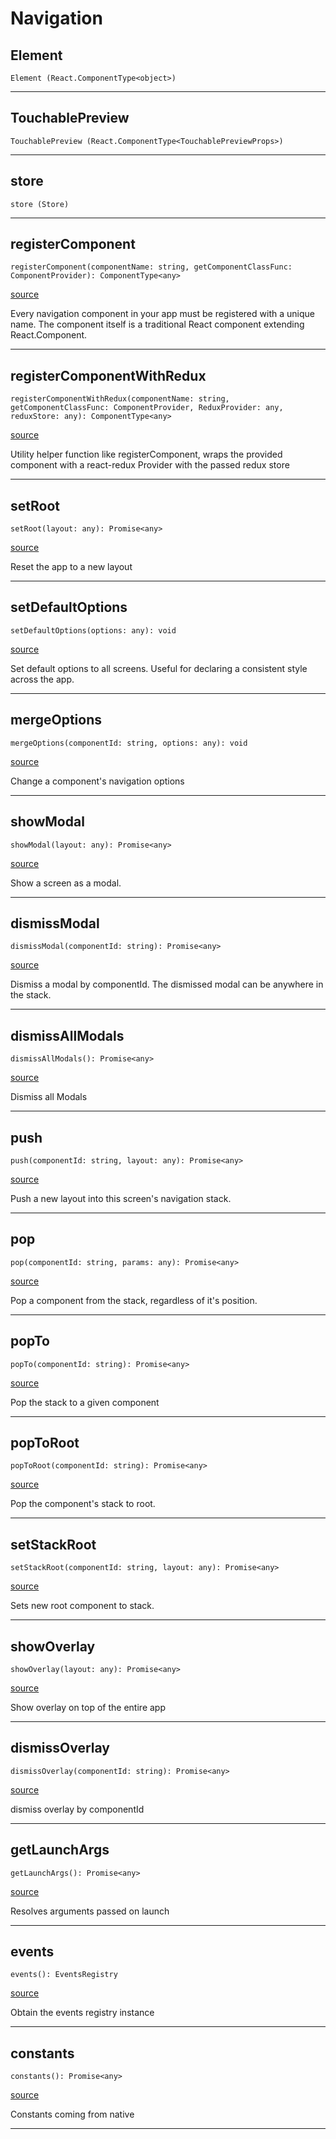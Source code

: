 # Navigation

## Element

`Element (React.ComponentType<object>)`

---
## TouchablePreview

`TouchablePreview (React.ComponentType<TouchablePreviewProps>)`

---
## store

`store (Store)`

---

## registerComponent

`registerComponent(componentName: string, getComponentClassFunc: ComponentProvider): ComponentType<any>`

[source](https://github.com/wix/react-native-navigation/blob/v2/lib/src/Navigation.ts#L55)

Every navigation component in your app must be registered with a unique name.
The component itself is a traditional React component extending React.Component.

---

## registerComponentWithRedux

`registerComponentWithRedux(componentName: string, getComponentClassFunc: ComponentProvider, ReduxProvider: any, reduxStore: any): ComponentType<any>`

[source](https://github.com/wix/react-native-navigation/blob/v2/lib/src/Navigation.ts#L63)

Utility helper function like registerComponent,
wraps the provided component with a react-redux Provider with the passed redux store

---

## setRoot

`setRoot(layout: any): Promise<any>`

[source](https://github.com/wix/react-native-navigation/blob/v2/lib/src/Navigation.ts#L70)

Reset the app to a new layout

---

## setDefaultOptions

`setDefaultOptions(options: any): void`

[source](https://github.com/wix/react-native-navigation/blob/v2/lib/src/Navigation.ts#L77)

Set default options to all screens. Useful for declaring a consistent style across the app.

---

## mergeOptions

`mergeOptions(componentId: string, options: any): void`

[source](https://github.com/wix/react-native-navigation/blob/v2/lib/src/Navigation.ts#L84)

Change a component's navigation options

---

## showModal

`showModal(layout: any): Promise<any>`

[source](https://github.com/wix/react-native-navigation/blob/v2/lib/src/Navigation.ts#L91)

Show a screen as a modal.

---

## dismissModal

`dismissModal(componentId: string): Promise<any>`

[source](https://github.com/wix/react-native-navigation/blob/v2/lib/src/Navigation.ts#L98)

Dismiss a modal by componentId. The dismissed modal can be anywhere in the stack.

---

## dismissAllModals

`dismissAllModals(): Promise<any>`

[source](https://github.com/wix/react-native-navigation/blob/v2/lib/src/Navigation.ts#L105)

Dismiss all Modals

---

## push

`push(componentId: string, layout: any): Promise<any>`

[source](https://github.com/wix/react-native-navigation/blob/v2/lib/src/Navigation.ts#L112)

Push a new layout into this screen's navigation stack.

---

## pop

`pop(componentId: string, params: any): Promise<any>`

[source](https://github.com/wix/react-native-navigation/blob/v2/lib/src/Navigation.ts#L119)

Pop a component from the stack, regardless of it's position.

---

## popTo

`popTo(componentId: string): Promise<any>`

[source](https://github.com/wix/react-native-navigation/blob/v2/lib/src/Navigation.ts#L126)

Pop the stack to a given component

---

## popToRoot

`popToRoot(componentId: string): Promise<any>`

[source](https://github.com/wix/react-native-navigation/blob/v2/lib/src/Navigation.ts#L133)

Pop the component's stack to root.

---

## setStackRoot

`setStackRoot(componentId: string, layout: any): Promise<any>`

[source](https://github.com/wix/react-native-navigation/blob/v2/lib/src/Navigation.ts#L140)

Sets new root component to stack.

---

## showOverlay

`showOverlay(layout: any): Promise<any>`

[source](https://github.com/wix/react-native-navigation/blob/v2/lib/src/Navigation.ts#L147)

Show overlay on top of the entire app

---

## dismissOverlay

`dismissOverlay(componentId: string): Promise<any>`

[source](https://github.com/wix/react-native-navigation/blob/v2/lib/src/Navigation.ts#L154)

dismiss overlay by componentId

---

## getLaunchArgs

`getLaunchArgs(): Promise<any>`

[source](https://github.com/wix/react-native-navigation/blob/v2/lib/src/Navigation.ts#L161)

Resolves arguments passed on launch

---

## events

`events(): EventsRegistry`

[source](https://github.com/wix/react-native-navigation/blob/v2/lib/src/Navigation.ts#L168)

Obtain the events registry instance

---

## constants

`constants(): Promise<any>`

[source](https://github.com/wix/react-native-navigation/blob/v2/lib/src/Navigation.ts#L175)

Constants coming from native

---


